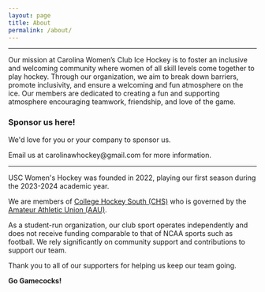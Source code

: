 ```yaml
---
layout: page
title: About
permalink: /about/
---
```

  <!--<div class="banner">
        <h3>Sponsor us here!</h3>
    </div>-->
<hr>
Our mission at Carolina Women’s Club Ice Hockey is to foster an inclusive and welcoming community where women of all skill levels come together to play hockey. Through our organization, we aim to break down barriers, promote inclusivity, and ensure a welcoming and fun atmosphere on the ice. Our members are dedicated to creating a fun and supporting atmosphere encouraging teamwork, friendship, and love of the game.
<div class="banner">
            <h3>Sponsor us here!</h3>
            <p>We'd love for you or your company to sponsor us.</p>
            <p>Email us at carolinawhockey@gmail.com for more information.</p>
        </div>
<hr>

USC Women's Hockey was founded in 2022, playing our first season during the 2023-2024 academic year. 

We are members of <a href="https://www.collegehockeysouth.com/">College Hockey South (CHS)</a> who is governed by the <a href="https://www.aaucollegehockey.org/">Amateur Athletic Union (AAU)</a>. 

As a student-run organization, our club sport operates independently and does not receive funding comparable to that of NCAA sports such as football. We rely significantly on community support and contributions to support our team.

Thank you to all of our supporters for helping us keep our team going.

<b>Go Gamecocks!</b>